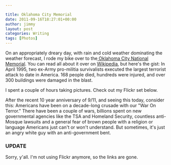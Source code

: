 ```yaml
---

title: Oklahoma City Memorial
date: 2011-09-16T18:27:01+00:00
author: jimmy
layout: post
categories: Writing
tags: [Photos]
---
```


On an appropriately dreary day, with rain and cold weather dominating the weather forecast, I rode my bike over to the<a href="http://www.oklahomacitynationalmemorial.org/" target="_blank"> Oklahoma City National Memorial</a>.  You can read all about it over on <a href="http://en.wikipedia.org/wiki/Oklahoma_City_bombing" target="_blank">Wikipedia</a>, but here's the gist:  In April 1995, two ex-Army pro-militia survivalists executed the largest terrorist attack to date in America.  168 people died, hundreds were injured, and over 300 buildings were damaged in the blast.

I spent a couple of hours taking pictures.  Check out my Flickr set below.  

After the recent 10 year anniversary of 9/11, and seeing this today, consider this: Americans have been on a decade-long crusade with our "War On Terror." There have been a couple of wars, billions spent on new governmental agencies like the TSA and Homeland Security, countless anti-Mosque lawsuits and a general fear of brown people with a religion or language Americans just can't or won't understand.  But sometimes, it's just an angry white guy with an anti-government bent.

### UPDATE

Sorry, y'all. I'm not using Flickr anymore, so the links are gone.
